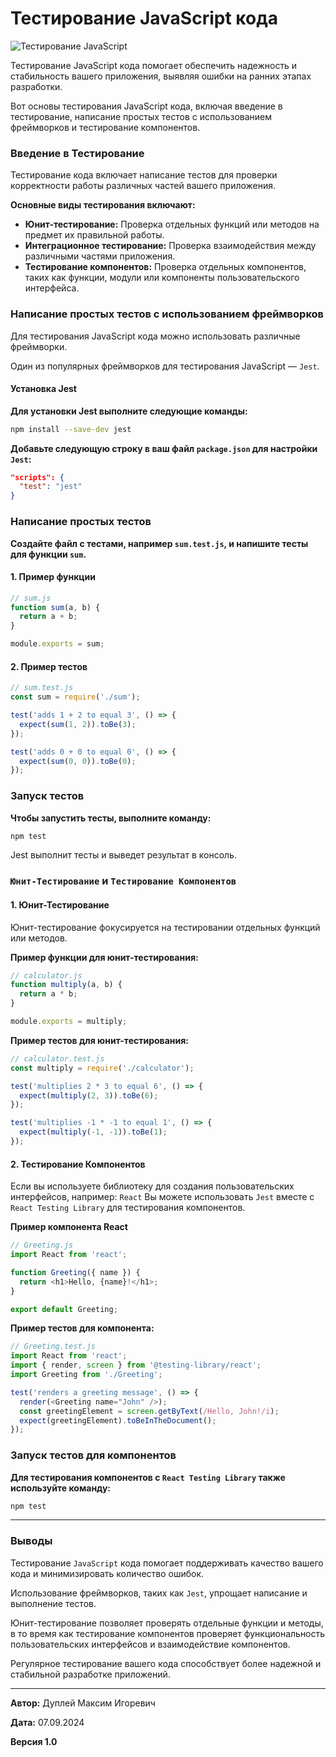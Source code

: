 # Тестирование JavaScript кода

![Тестирование JavaScript](https://github.com/user-attachments/assets/17c65ded-2108-4014-b9e7-595ec9d8489d)

Тестирование JavaScript кода помогает обеспечить надежность и стабильность вашего приложения, выявляя ошибки на ранних этапах разработки.

Вот основы тестирования JavaScript кода, включая введение в тестирование, написание простых тестов с использованием фреймворков и тестирование компонентов.

### Введение в Тестирование

Тестирование кода включает написание тестов для проверки корректности работы различных частей вашего приложения.

**Основные виды тестирования включают:**

- **Юнит-тестирование:** Проверка отдельных функций или методов на предмет их правильной работы.
- **Интеграционное тестирование:** Проверка взаимодействия между различными частями приложения.
- **Тестирование компонентов:** Проверка отдельных компонентов, таких как функции, модули или компоненты пользовательского интерфейса.

### Написание простых тестов с использованием фреймворков

Для тестирования JavaScript кода можно использовать различные фреймворки.

Один из популярных фреймворков для тестирования JavaScript — `Jest`.

#### Установка Jest

**Для установки Jest выполните следующие команды:**

```bash
npm install --save-dev jest
```

**Добавьте следующую строку в ваш файл `package.json` для настройки `Jest`:**

```json
"scripts": {
  "test": "jest"
}
```

### Написание простых тестов

**Создайте файл с тестами, например `sum.test.js`, и напишите тесты для функции `sum`.**

#### 1. Пример функции

```javascript
// sum.js
function sum(a, b) {
  return a + b;
}

module.exports = sum;
```

#### 2. Пример тестов

```javascript
// sum.test.js
const sum = require('./sum');

test('adds 1 + 2 to equal 3', () => {
  expect(sum(1, 2)).toBe(3);
});

test('adds 0 + 0 to equal 0', () => {
  expect(sum(0, 0)).toBe(0);
});
```

### Запуск тестов

**Чтобы запустить тесты, выполните команду:**

```bash
npm test
```

Jest выполнит тесты и выведет результат в консоль.

### `Юнит-Тестирование` и `Тестирование Компонентов`

#### 1. Юнит-Тестирование

Юнит-тестирование фокусируется на тестировании отдельных функций или методов.

**Пример функции для юнит-тестирования:**

```javascript
// calculator.js
function multiply(a, b) {
  return a * b;
}

module.exports = multiply;
```

**Пример тестов для юнит-тестирования:**

```javascript
// calculator.test.js
const multiply = require('./calculator');

test('multiplies 2 * 3 to equal 6', () => {
  expect(multiply(2, 3)).toBe(6);
});

test('multiplies -1 * -1 to equal 1', () => {
  expect(multiply(-1, -1)).toBe(1);
});
```

#### 2. Тестирование Компонентов

Если вы используете библиотеку для создания пользовательских интерфейсов, например: `React`
Вы можете использовать `Jest` вместе с `React Testing Library` для тестирования компонентов.

**Пример компонента React**

```javascript
// Greeting.js
import React from 'react';

function Greeting({ name }) {
  return <h1>Hello, {name}!</h1>;
}

export default Greeting;
```

**Пример тестов для компонента:**

```javascript
// Greeting.test.js
import React from 'react';
import { render, screen } from '@testing-library/react';
import Greeting from './Greeting';

test('renders a greeting message', () => {
  render(<Greeting name="John" />);
  const greetingElement = screen.getByText(/Hello, John!/i);
  expect(greetingElement).toBeInTheDocument();
});
```

### Запуск тестов для компонентов

**Для тестирования компонентов с `React Testing Library` также используйте команду:**

```bash
npm test
```

---

### Выводы

Тестирование `JavaScript` кода помогает поддерживать качество вашего кода и минимизировать количество ошибок.

Использование фреймворков, таких как `Jest`, упрощает написание и выполнение тестов.

Юнит-тестирование позволяет проверять отдельные функции и методы, в то время как тестирование компонентов проверяет функциональность пользовательских интерфейсов и взаимодействие компонентов.

Регулярное тестирование вашего кода способствует более надежной и стабильной разработке приложений.

---

**Автор:** Дуплей Максим Игоревич

**Дата:** 07.09.2024

**Версия 1.0**
